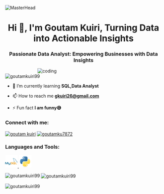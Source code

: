 ![MasterHead](https://media.licdn.com/dms/image/C4D12AQESj72-s5gEKg/article-cover_image-shrink_720_1280/0/1626753867110?e=2147483647&v=beta&t=JOALVxWjySgR37iCdRMhNGmpCyYYDXlPdWk212JXdII)

<h1 align="center">Hi 👋, I'm Goutam Kuiri, Turning Data into Actionable Insights</h1>
<h3 align="center">Passionate Data Analyst: Empowering Businesses with Data Insights</h3>

<img align="right" alt="coding" width="400" src="https://camo.githubusercontent.com/2055893583f198d3c575cd82a58ecb5577296488b723fc2dfe0bc80563165565/68747470733a2f2f692e70696e696d672e636f6d2f6f726967696e616c732f35322f62372f33362f35326237333666326336653733393131386535623961333261323134333465612e676966">

<p align="left"> <img src="https://komarev.com/ghpvc/?username=goutamkuiri99&label=Profile%20views&color=0e75b6&style=flat" alt="goutamkuiri99" /> </p>

- 🌱 I’m currently learning **SQL,Data Analyst**

- 📫 How to reach me **gkuiri26@gmail.com**

- ⚡ Fun fact **I am funny😅**

<h3 align="left">Connect with me:</h3>
<p align="left">
<a href="https://linkedin.com/in/goutam kuiri" target="blank"><img align="center" src="https://raw.githubusercontent.com/rahuldkjain/github-profile-readme-generator/master/src/images/icons/Social/linked-in-alt.svg" alt="goutam kuiri" height="30" width="40" /></a>
<a href="https://instagram.com/goutamku7872" target="blank"><img align="center" src="https://raw.githubusercontent.com/rahuldkjain/github-profile-readme-generator/master/src/images/icons/Social/instagram.svg" alt="goutamku7872" height="30" width="40" /></a>
</p>

<h3 align="left">Languages and Tools:</h3>
<p align="left"> <a href="https://www.mysql.com/" target="_blank" rel="noreferrer"> <img src="https://raw.githubusercontent.com/devicons/devicon/master/icons/mysql/mysql-original-wordmark.svg" alt="mysql" width="40" height="40"/> </a> <a href="https://www.python.org" target="_blank" rel="noreferrer"> <img src="https://raw.githubusercontent.com/devicons/devicon/master/icons/python/python-original.svg" alt="python" width="40" height="40"/> </a> </p>

<p><img align="left" src="https://github-readme-stats.vercel.app/api/top-langs?username=goutamkuiri99&show_icons=true&locale=en&layout=compact" alt="goutamkuiri99" /></p>

<p>&nbsp;<img align="center" src="https://github-readme-stats.vercel.app/api?username=goutamkuiri99&show_icons=true&locale=en" alt="goutamkuiri99" /></p>

<p><img align="center" src="https://github-readme-streak-stats.herokuapp.com/?user=goutamkuiri99&" alt="goutamkuiri99" /></p>
